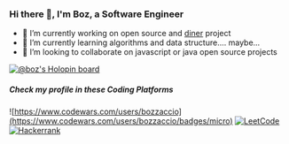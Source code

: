 ### Hi there 👋, I'm Boz, a Software Engineer

- 🔭 I’m currently working on open source and [diner](https://github.com/bozzelliandrea/diner-sdk) project
- 🌱 I’m currently learning algorithms and data structure.... maybe...
- 👯 I’m looking to collaborate on javascript or java open source projects

[![@boz's Holopin board](https://holopin.me/boz)](https://holopin.io/@boz)

##### Check my profile in these Coding Platforms

![https://www.codewars.com/users/bozzaccio](https://www.codewars.com/users/bozzaccio/badges/micro)
[![LeetCode](https://img.shields.io/badge/-LeetCode-ff8c00?style=flat&labelColor=ff8c00&logo=LeetCode&logoColor=white)](https://leetcode.com/bozzelliandrea/)
[![Hackerrank](https://img.shields.io/badge/-hackerrank-7cfc00?style=flat&labelColor=7cfc00&logo=hackerrank&logoColor=white)](https://www.hackerrank.com/bozzelliandrea)
